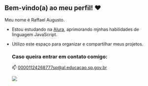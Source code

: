 ## Bem-vindo(a) ao meu perfil! ❤️

Meu nome é Raffael Augusto.
- Estou estudando na [Alura](https://www.alura.com.br), aprimorando mjnhas habilidades de linguagem JavaScript.
- Utilizo este espaço para organizar e compartilhar meus projetos.

  ### Caso queira entrar em contato comigo:
  📫 00001124268777sp@al.educacao.sp.gov.br

  ![](https://media.tenor.com/Ps7CDplLqyEAAAAM/blonde-bmwlove.gif)
